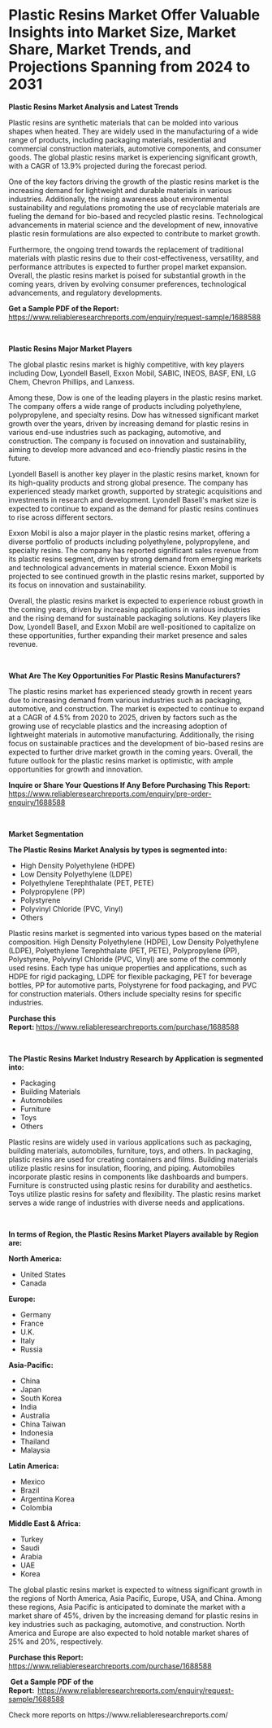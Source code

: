 <p><h1>Plastic Resins Market Offer Valuable Insights into Market Size, Market Share, Market Trends, and Projections Spanning from 2024 to 2031</h1></p><p><strong>Plastic Resins Market Analysis and Latest Trends</strong></p>
<p><p>Plastic resins are synthetic materials that can be molded into various shapes when heated. They are widely used in the manufacturing of a wide range of products, including packaging materials, residential and commercial construction materials, automotive components, and consumer goods. The global plastic resins market is experiencing significant growth, with a CAGR of 13.9% projected during the forecast period.</p><p>One of the key factors driving the growth of the plastic resins market is the increasing demand for lightweight and durable materials in various industries. Additionally, the rising awareness about environmental sustainability and regulations promoting the use of recyclable materials are fueling the demand for bio-based and recycled plastic resins. Technological advancements in material science and the development of new, innovative plastic resin formulations are also expected to contribute to market growth.</p><p>Furthermore, the ongoing trend towards the replacement of traditional materials with plastic resins due to their cost-effectiveness, versatility, and performance attributes is expected to further propel market expansion. Overall, the plastic resins market is poised for substantial growth in the coming years, driven by evolving consumer preferences, technological advancements, and regulatory developments.</p></p>
<p><strong>Get a Sample PDF of the Report:&nbsp;</strong> <a href="https://www.reliableresearchreports.com/enquiry/request-sample/1688588">https://www.reliableresearchreports.com/enquiry/request-sample/1688588</a></p>
<p>&nbsp;</p>
<p><strong>Plastic Resins Major Market Players</strong></p>
<p><p>The global plastic resins market is highly competitive, with key players including Dow, Lyondell Basell, Exxon Mobil, SABIC, INEOS, BASF, ENI, LG Chem, Chevron Phillips, and Lanxess.</p><p>Among these, Dow is one of the leading players in the plastic resins market. The company offers a wide range of products including polyethylene, polypropylene, and specialty resins. Dow has witnessed significant market growth over the years, driven by increasing demand for plastic resins in various end-use industries such as packaging, automotive, and construction. The company is focused on innovation and sustainability, aiming to develop more advanced and eco-friendly plastic resins in the future.</p><p>Lyondell Basell is another key player in the plastic resins market, known for its high-quality products and strong global presence. The company has experienced steady market growth, supported by strategic acquisitions and investments in research and development. Lyondell Basell's market size is expected to continue to expand as the demand for plastic resins continues to rise across different sectors.</p><p>Exxon Mobil is also a major player in the plastic resins market, offering a diverse portfolio of products including polyethylene, polypropylene, and specialty resins. The company has reported significant sales revenue from its plastic resins segment, driven by strong demand from emerging markets and technological advancements in material science. Exxon Mobil is projected to see continued growth in the plastic resins market, supported by its focus on innovation and sustainability.</p><p>Overall, the plastic resins market is expected to experience robust growth in the coming years, driven by increasing applications in various industries and the rising demand for sustainable packaging solutions. Key players like Dow, Lyondell Basell, and Exxon Mobil are well-positioned to capitalize on these opportunities, further expanding their market presence and sales revenue.</p></p>
<p>&nbsp;</p>
<p><strong>What Are The Key Opportunities For Plastic Resins Manufacturers?</strong></p>
<p><p>The plastic resins market has experienced steady growth in recent years due to increasing demand from various industries such as packaging, automotive, and construction. The market is expected to continue to expand at a CAGR of 4.5% from 2020 to 2025, driven by factors such as the growing use of recyclable plastics and the increasing adoption of lightweight materials in automotive manufacturing. Additionally, the rising focus on sustainable practices and the development of bio-based resins are expected to further drive market growth in the coming years. Overall, the future outlook for the plastic resins market is optimistic, with ample opportunities for growth and innovation.</p></p>
<p><strong>Inquire or Share Your Questions If Any Before Purchasing This Report:</strong> <a href="https://www.reliableresearchreports.com/enquiry/pre-order-enquiry/1688588">https://www.reliableresearchreports.com/enquiry/pre-order-enquiry/1688588</a></p>
<p>&nbsp;</p>
<p><strong>Market Segmentation</strong></p>
<p><strong>The Plastic Resins Market Analysis by types is segmented into:</strong></p>
<p><ul><li>High Density Polyethylene (HDPE)</li><li>Low Density Polyethylene (LDPE)</li><li>Polyethylene Terephthalate (PET, PETE)</li><li>Polypropylene (PP)</li><li>Polystyrene</li><li>Polyvinyl Chloride (PVC, Vinyl)</li><li>Others</li></ul></p>
<p><p>Plastic resins market is segmented into various types based on the material composition. High Density Polyethylene (HDPE), Low Density Polyethylene (LDPE), Polyethylene Terephthalate (PET, PETE), Polypropylene (PP), Polystyrene, Polyvinyl Chloride (PVC, Vinyl) are some of the commonly used resins. Each type has unique properties and applications, such as HDPE for rigid packaging, LDPE for flexible packaging, PET for beverage bottles, PP for automotive parts, Polystyrene for food packaging, and PVC for construction materials. Others include specialty resins for specific industries.</p></p>
<p><strong>Purchase this Report:&nbsp;</strong><a href="https://www.reliableresearchreports.com/purchase/1688588">https://www.reliableresearchreports.com/purchase/1688588</a></p>
<p>&nbsp;</p>
<p><strong>The Plastic Resins Market Industry Research by Application is segmented into:</strong></p>
<p><ul><li>Packaging</li><li>Building Materials</li><li>Automobiles</li><li>Furniture</li><li>Toys</li><li>Others</li></ul></p>
<p><p>Plastic resins are widely used in various applications such as packaging, building materials, automobiles, furniture, toys, and others. In packaging, plastic resins are used for creating containers and films. Building materials utilize plastic resins for insulation, flooring, and piping. Automobiles incorporate plastic resins in components like dashboards and bumpers. Furniture is constructed using plastic resins for durability and aesthetics. Toys utilize plastic resins for safety and flexibility. The plastic resins market serves a wide range of industries with diverse needs and applications.</p></p>
<p>&nbsp;</p>
<p><strong>In terms of Region, the Plastic Resins Market Players available by Region are:</strong></p>
<p>
    <p> <strong> North America: </strong>
        <ul>
            <li>United States</li>
            <li>Canada</li>
        </ul>
        </p> 
    <p> <strong> Europe: </strong>
        <ul>
            <li>Germany</li>
            <li>France</li>
            <li>U.K.</li>
            <li>Italy</li>
            <li>Russia</li>
        </ul>
        </p> 
    <p> <strong> Asia-Pacific: </strong>
        <ul>
            <li>China</li>
            <li>Japan</li>
            <li>South Korea</li>
            <li>India</li>
            <li>Australia</li>
            <li>China Taiwan</li>
            <li>Indonesia</li>
            <li>Thailand</li>
            <li>Malaysia</li>
        </ul>
        </p> 
    <p> <strong> Latin America: </strong>
        <ul>
            <li>Mexico</li>
            <li>Brazil</li>
            <li>Argentina Korea</li>
            <li>Colombia</li>
        </ul>
        </p> 
    <p> <strong> Middle East & Africa: </strong>
        <ul>
            <li>Turkey</li>
            <li>Saudi</li>
            <li>Arabia</li>
            <li>UAE</li>
            <li>Korea</li>
        </ul>
    </p>
    </p>
<p><p>The global plastic resins market is expected to witness significant growth in the regions of North America, Asia Pacific, Europe, USA, and China. Among these regions, Asia Pacific is anticipated to dominate the market with a market share of 45%, driven by the increasing demand for plastic resins in key industries such as packaging, automotive, and construction. North America and Europe are also expected to hold notable market shares of 25% and 20%, respectively.</p></p>
<p><strong>Purchase this Report: </strong><a href="https://www.reliableresearchreports.com/purchase/1688588">https://www.reliableresearchreports.com/purchase/1688588</a></p>
<p>&nbsp;<strong>Get a Sample PDF of the Report:&nbsp;&nbsp;</strong><a href="https://www.reliableresearchreports.com/enquiry/request-sample/1688588">https://www.reliableresearchreports.com/enquiry/request-sample/1688588</a></p>
<p><strong></strong></p>
<p>Check more reports on https://www.reliableresearchreports.com/</p>